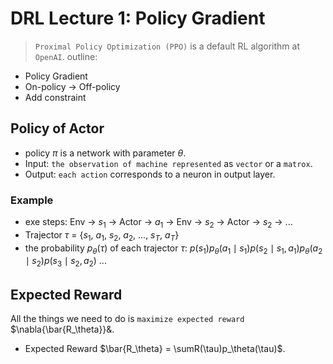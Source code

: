 # DRL Lecture 1: Policy Gradient
> `Proximal Policy Optimization (PPO)` is a default RL algorithm at `OpenAI`.
outline:
* Policy Gradient
* On-policy -> Off-policy
* Add constraint  
## Policy of Actor 
* policy $\pi$ is a network with parameter $\theta$.
 * Input: `the observation of machine represented` as `vector` or a `matrox`.
 * Output: `each action` corresponds to a neuron in output layer.
### Example
* exe steps: Env -> $s_1$ -> Actor -> $a_1$ -> Env -> $s_2$ -> Actor -> $s_2$ -> ...
 * Trajector $\tau$ = {$s_1$, $a_1$, $s_2$, $a_2$, ..., $s_T$, $a_T$}
 * the probability $p_\theta(\tau)$ of each trajector $\tau$: $p(s_1)p_\theta(a_1 \mid s_1)p(s_2 \mid s_1, a_1)p_\theta(a_2 \mid s_2)p(s_3 \mid s_2,a_2)$ ...
## Expected Reward
All the things we need to do is `maximize expected reward` $\nabla{\bar{R_\theta}}&.
* Expected Reward $\bar{R_\theta} = \sumR(\tau)p_\theta(\tau)$.
